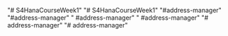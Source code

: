 "# S4HanaCourseWeek1" 
"# S4HanaCourseWeek1" 
"#address-manager" 
"#address-manager" 
" #address-manager" 
" #address-manager" 
"# address-manager" 
"# address-manager" 
